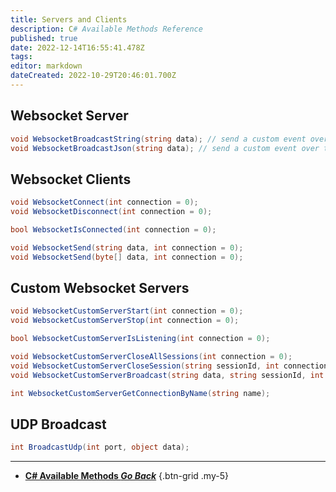 ```yaml
---
title: Servers and Clients
description: C# Available Methods Reference
published: true
date: 2022-12-14T16:55:41.478Z
tags: 
editor: markdown
dateCreated: 2022-10-29T20:46:01.700Z
---
```


## Websocket Server
```csharp
void WebsocketBroadcastString(string data); // send a custom event over the websocket server
void WebsocketBroadcastJson(string data); // send a custom event over the websocket server, used for browser widgets
```

## Websocket Clients
```csharp
void WebsocketConnect(int connection = 0);
void WebsocketDisconnect(int connection = 0);
```

```csharp
bool WebsocketIsConnected(int connection = 0);
```

```csharp
void WebsocketSend(string data, int connection = 0);
void WebsocketSend(byte[] data, int connection = 0);
```

## Custom Websocket Servers
```csharp
void WebsocketCustomServerStart(int connection = 0);
void WebsocketCustomServerStop(int connection = 0);
```

```csharp
bool WebsocketCustomServerIsListening(int connection = 0);
```

```csharp
void WebsocketCustomServerCloseAllSessions(int connection = 0);
void WebsocketCustomServerCloseSession(string sessionId, int connection = 0);
void WebsocketCustomServerBroadcast(string data, string sessionId, int connection = 0);
```

```csharp
int WebsocketCustomServerGetConnectionByName(string name);
```

## UDP Broadcast
```csharp
int BroadcastUdp(int port, object data);
```

---

- [<i class="mdi mdi-chevron-left"></i> **C# Available Methods *Go Back***](/Sub-Actions/Code/CSharp/Available-Methods)
{.btn-grid .my-5}